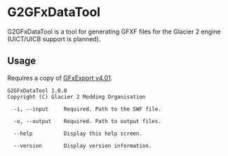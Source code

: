 # G2GFxDataTool
G2GFxDataTool is a tool for generating GFXF files for the Glacier 2 engine (UICT/UICB support is planned).

## Usage
Requires a copy of [GFxExport v4.01](https://files.hitmods.com/gfxexport-4.01-4.5.30.zip).

```
G2GFxDataTool 1.0.0
Copyright (C) Glacier 2 Modding Organisation

  -i, --input     Required. Path to the SWF file.

  -o, --output    Required. Path to output files.

  --help          Display this help screen.

  --version       Display version information.
```
